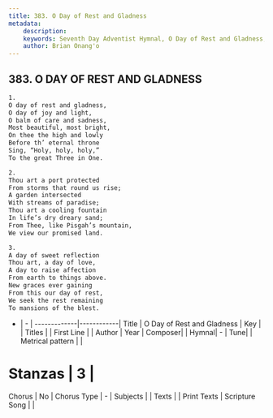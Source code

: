 ```yaml
---
title: 383. O Day of Rest and Gladness
metadata:
    description: 
    keywords: Seventh Day Adventist Hymnal, O Day of Rest and Gladness, , 
    author: Brian Onang'o
---
```



## 383. O DAY OF REST AND GLADNESS

```txt
1.
O day of rest and gladness,
O day of joy and light,
O balm of care and sadness,
Most beautiful, most bright,
On thee the high and lowly
Before th’ eternal throne
Sing, “Holy, holy, holy,”
To the great Three in One.

2.
Thou art a port protected
From storms that round us rise;
A garden intersected
With streams of paradise;
Thou art a cooling fountain
In life’s dry dreary sand;
From Thee, like Pisgah’s mountain,
We view our promised land.

3.
A day of sweet reflection
Thou art, a day of love,
A day to raise affection
From earth to things above.
New graces ever gaining
From this our day of rest,
We seek the rest remaining
To mansions of the blest.
```

- |   -  |
-------------|------------|
Title | O Day of Rest and Gladness |
Key |  |
Titles |  |
First Line |  |
Author | 
Year | 
Composer|  |
Hymnal|  - |
Tune|  |
Metrical pattern | |
# Stanzas | 3 |
Chorus | No |
Chorus Type | - |
Subjects |  |
Texts |  |
Print Texts | 
Scripture Song |  |
  
